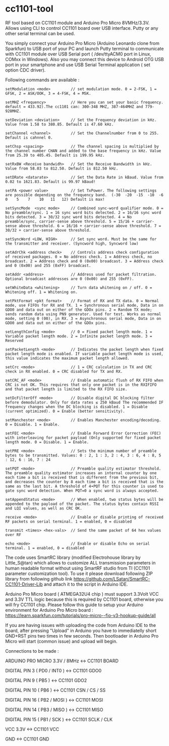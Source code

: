 # cc1101-tool
RF tool based on CC1101 module and Arduino Pro Micro 8VMHz/3.3V. Allows using CLI to control CC1101 board over USB interface. Putty or any other serial terminal can be used.

You simply connect your Arduino Pro Micro (Arduino Leonardo clone from Sparkfun) to USB port of your PC and launch Putty terminal to communicate with CC1101 module over USB Serial port ( /dev/ttyACM0 port in Linux, COMxx in Windows). Also you may connect this device to Android OTG USB port in your smartphone and use USB Serial Terminal application ( set option CDC driver).

Following commands are available :

    setModulation <mode>         // set modulation mode. 0 = 2-FSK, 1 = GFSK, 2 = ASK/OOK, 3 = 4-FSK, 4 = MSK. 
    
    setMHZ <frequency>           // Here you can set your basic frequency. default = 433.92).The cc1101 can: 300-348 MHZ, 387-464MHZ and 779-928MHZ.
    
    setDeviation <deviation>     // Set the Frequency deviation in kHz. Value from 1.58 to 380.85. Default is 47.60 kHz.
    
    setChannel <channel>         // Set the Channelnumber from 0 to 255. Default is cahnnel 0.
    
    setChsp <spacing>            // The channel spacing is multiplied by the channel number CHAN and added to the base frequency in kHz. Value from 25.39 to 405.45. Default is 199.95 kHz. 
    
    setRxBW <Receive bandwidh>   // Set the Receive Bandwidth in kHz. Value from 58.03 to 812.50. Default is 812.50 kHz.
    
    setDRate <datarate>          // Set the Data Rate in kBaud. Value from 0.02 to 1621.83. Default is 99.97 kBaud!
    
    setPA <power value>          // Set TxPower. The following settings are possible depending on the frequency band.  (-30  -20  -15  -10  -6    0    5    7    10   11   12) Default is max!
    
    setSyncMode  <sync mode>     // Combined sync-word qualifier mode. 0 = No preamble/sync. 1 = 16 sync word bits detected. 2 = 16/16 sync word bits detected. 3 = 30/32 sync word bits detected. 4 = No preamble/sync, carrier-sense above threshold. 5 = 15/16 + carrier-sense above threshold. 6 = 16/16 + carrier-sense above threshold. 7 = 30/32 + carrier-sense above threshold.
    
    setSyncWord <LOW, HIGH>      // Set sync word. Must be the same for the transmitter and receiver. (Syncword high, Syncword low)
    
    setAdrChk <address check>    // Controls address check configuration of received packages. 0 = No address check. 1 = Address check, no broadcast. 2 = Address check and 0 (0x00) broadcast. 3 = Address check and 0 (0x00) and 255 (0xFF) broadcast.
    
    setAddr <address>            // Address used for packet filtration. Optional broadcast addresses are 0 (0x00) and 255 (0xFF).

    setWhiteData <whitening>     // Turn data whitening on / off. 0 = Whitening off. 1 = Whitening on.
    
    setPktFormat <pkt format>    // Format of RX and TX data. 0 = Normal mode, use FIFOs for RX and TX. 1 = Synchronous serial mode, Data in on GDO0 and data out on either of the GDOx pins. 2 = Random TX mode; sends random data using PN9 generator. Used for test. Works as normal mode, setting 0 (00), in RX. 3 = Asynchronous serial mode, Data in on GDO0 and data out on either of the GDOx pins.
    
    setLengthConfig <mode>       // 0 = Fixed packet length mode. 1 = Variable packet length mode. 2 = Infinite packet length mode. 3 = Reserved 
    
    setPacketLength <mode>       // Indicates the packet length when fixed packet length mode is enabled. If variable packet length mode is used, this value indicates the maximum packet length allowed.
    
    setCrc <mode>                // 1 = CRC calculation in TX and CRC check in RX enabled. 0 = CRC disabled for TX and RX.

    setCRC_AF <mode>             // Enable automatic flush of RX FIFO when CRC is not OK. This requires that only one packet is in the RXIFIFO and that packet length is limited to the RX FIFO size.

    setDcFilterOff <mode>        // Disable digital DC blocking filter before demodulator. Only for data rates ≤ 250 kBaud The recommended IF frequency changes when the DC blocking is disabled. 1 = Disable (current optimized). 0 = Enable (better sensitivity).

    setManchester <mode>         // Enables Manchester encoding/decoding. 0 = Disable. 1 = Enable.

    setFEC <mode>                // Enable Forward Error Correction (FEC) with interleaving for packet payload (Only supported for fixed packet length mode. 0 = Disable. 1 = Enable.

    setPRE <mode>                // Sets the minimum number of preamble bytes to be transmitted. Values: 0 : 2, 1 : 3, 2 : 4, 3 : 6, 4 : 8, 5 : 12, 6 : 16, 7 : 24

    setPQT <mode>                // Preamble quality estimator threshold. The preamble quality estimator increases an internal counter by one each time a bit is received that is different from the previous bit, and decreases the counter by 8 each time a bit is received that is the same as the last bit. A threshold of 4∙PQT for this counter is used to gate sync word detection. When PQT=0 a sync word is always accepted.

    setAppendStatus <mode>       // When enabled, two status bytes will be appended to the payload of the packet. The status bytes contain RSSI and LQI values, as well as CRC OK.

    receive <mode>               // Enable or disable printing of received RF packets on serial terminal. 1 = enabled, 0 = disabled

    transmit <times> <hex-vals>  // Send the same packet of 64 hex values over RF 

    echo <mode>                  // Enable or disable Echo on serial terminal. 1 = enabled, 0 = disabled
 
 
The code uses SmartRC library (modified Electrohouse library by Little_S@tan) which allows to customize ALL transmission parameters in human readable format without using SmartRF studio from TI (CC1101 parameter customization tool). To use it please download following ZIP library from following github link https://github.com/LSatan/SmartRC-CC1101-Driver-Lib and attach it to the script in Arduino IDE.

Arduino Pro Micro board ( ATMEGA32U4 chip ) must support 3.3Volt VCC and 3.3V TTL logic because this is required by CC1101 board, otherwise you will fry CC1101 chip. Please follow this guide to setup your Arduino environment for Arduino Pro Micro board : https://learn.sparkfun.com/tutorials/pro-micro--fio-v3-hookup-guide/all

If you are having issues with uploading the code from Arduino IDE to the board, after pressing "Upload" in Arduino you have to immediatelly short GND+RST pins two times in few seconds. Then bootloader in Arduino Pro Micro will start (common issue) and upload will begin.

Connections to be made :

ARDUINO PRO MICRO 3.3V / 8MHz <-> CC1101 BOARD

DIGITAL PIN 3 ( PD0 / INT0 ) <-> CC1101 GDO0

DIGITAL PIN 9 ( PB5 ) <-> CC1101 GDO2

DIGITAL PIN 10 ( PB6 ) <-> CC1101 CSN / CS / SS

DIGITAL PIN 16 ( PB2 / MOSI ) <-> CC1101 MOSI

DIGITAL PIN 14 ( PB3 / MISO ) <-> CC1101 MISO

DIGITAL PIN 15 ( PB1 / SCK ) <-> CC1101 SCLK / CLK

VCC 3.3V  <-> CC1101 VCC

GND <-> CC1101 GND
